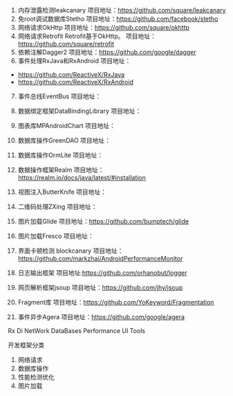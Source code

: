 1. 内存泄露检测leakcanary
项目地址：https://github.com/square/leakcanary
2. 免root调试数据库Stetho 
项目地址：https://github.com/facebook/stetho
3. 网络请求OkHttp
项目地址：https://github.com/square/okhttp
4. 网络请求Retrofit
Retrofit基于OkHttp。
项目地址：https://github.com/square/retrofit
5. 依赖注解Dagger2
项目地址：https://github.com/google/dagger
6. 事件处理RxJava和RxAndroid
项目地址：
* https://github.com/ReactiveX/RxJava
* https://github.com/ReactiveX/RxAndroid
7. 事件总线EventBus
项目地址：
8. 数据绑定框架DataBindingLibrary
项目地址：
9. 图表库MPAndroidChart
项目地址：
10. 数据库操作GreenDAO
项目地址：
11. 数据库操作OrmLite
项目地址：
12. 数据操作框架Realm
项目地址：
https://realm.io/docs/java/latest/#installation
13. 视图注入ButterKnife
项目地址：
14. 二维码处理ZXing
项目地址：
15. 图片加载Glide
项目地址：https://github.com/bumptech/glide
16. 图片加载Fresco
项目地址：
17. 界面卡顿检测 blockcanary
项目地址：https://github.com/markzhai/AndroidPerformanceMonitor
18. 日志输出框架
项目地址:https://github.com/orhanobut/logger
19. 网页解析框架jsoup
项目地址：https://github.com/jhy/jsoup 
20. Fragment库
项目地址：https://github.com/YoKeyword/Fragmentation

21. 事件异步Agera
项目地址：https://github.com/google/agera

Rx
Di
NetWork
DataBases
Performance
UI
Tools

开发框架分类
1. 网络请求
2. 数据库操作
3. 性能检测优化
4. 图片加载